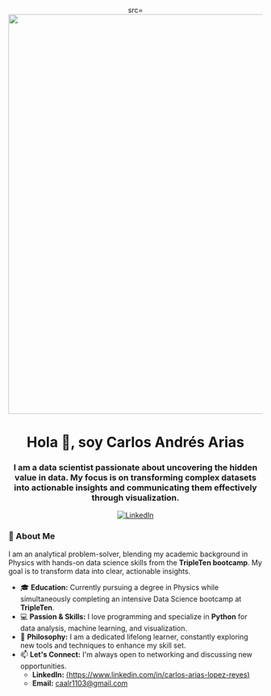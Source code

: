 <p align="center">
  src=<img width="3168" height="792" alt="LinkedIn Header" src="https://github.com/user-attachments/assets/76bcde34-133f-4998-8c04-ac4f0a6a538e"
</p>

<h1 align="center">Hola 👋, soy Carlos Andrés Arias</h1>
<h3 align="center">I am a data scientist passionate about uncovering the hidden value in data. My focus is on transforming complex datasets into actionable insights and communicating them effectively through visualization.</h3>

<p align="center">
  <a href="https://www.linkedin.com/in/carlos-arias-lopez-reyes" target="_blank">
    <img src="https://img.shields.io/badge/LinkedIn-0077B5?style=for-the-badge&logo=linkedin&logoColor=white" alt="LinkedIn"/>
  </a>
</p>

### 👋 About Me

I am an analytical problem-solver, blending my academic background in Physics with hands-on data science skills from the **TripleTen bootcamp**. My goal is to transform data into clear, actionable insights.

* 🎓 **Education:** Currently pursuing a degree in Physics while simultaneously completing an intensive Data Science bootcamp at **TripleTen**.
* 💻 **Passion & Skills:** I love programming and specialize in **Python** for data analysis, machine learning, and visualization.
* 🌱 **Philosophy:** I am a dedicated lifelong learner, constantly exploring new tools and techniques to enhance my skill set.
* 📫 **Let's Connect:** I'm always open to networking and discussing new opportunities.
  * **LinkedIn:** [(https://www.linkedin.com/in/carlos-arias-lopez-reyes)](https://www.linkedin.com/in/carlos-arias-lopez-reyes)
  * **Email:** [caalr1103@gmail.com](mailto:caalr1103@gmail.com)
